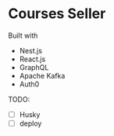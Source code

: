 # Courses Seller

Built with

- Nest.js
- React.js
- GraphQL
- Apache Kafka
- Auth0

TODO:

- [ ] Husky
- [ ] deploy
